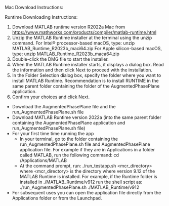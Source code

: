 Mac Download Instructions:

Runtime Downloading Instructions:
1. Download MATLAB runtime version R2022a Mac from https://www.mathworks.com/products/compiler/matlab-runtime.html
2. Unzip the MATLAB Runtime installer at the terminal using the unzip command. For Intel® processor-based macOS, type: unzip MATLAB_Runtime_R2023b_maci64.zip For Apple silicon-based macOS, type: unzip MATLAB_Runtime_R2023b_maca64.zip
3. Double-click the DMG file to start the installer.
4. When the MATLAB Runtime installer starts, it displays a dialog box. Read the information and then click Next to proceed with the installation.
5. In the Folder Selection dialog box, specify the folder where you want to install MATLAB Runtime. Recommendation is to install RUNTIME in the same parent folder containing the folder of the AugmentedPhasePlane application.
6. Confirm your choices and click Next.

- Download the AugmentedPhasePlane file and the run_AugmentedPhasePlane.sh file 
- Download MATLAB Runtime version 2022a (into the same parent folder containing the AugmentedPhasePlane application and run_AugmentedPhasePlane.sh file)
- For your first time time running the app
    - In your terminal, go to the folder containing the run_AugmentedPhasePlane.sh file and AugmentedPhasePlane application file.
      For example if they are in Applications in a folder called MATLAB, run the following command:
      cd /Applications/MATLAB
    - At the command prompt, run:
      ./run_testapp.sh <mcr_directory>
      where <mcr_directory> is the directory where version 9.12 of the MATLAB Runtime is installed.
      For example, if the Runtime folder is installed in ./MATLAB_Runtime/v912 run the shell script as:
      ./run_AugmentedPhasePlane.sh ./MATLAB_Runtime/v912 
- For subsequent uses you can open the application file directly from the Applications folder or from the Launchpad.
